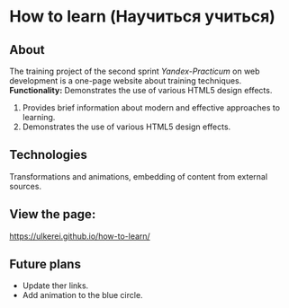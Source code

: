 # How to learn (Научиться учиться)
## About
The training project of the second sprint *Yandex-Practicum* on web development is a one-page website about training techniques.
**Functionality:**  Demonstrates the use of various HTML5 design effects.
1. Provides brief information about modern and effective approaches to learning.
2. Demonstrates the use of various HTML5 design effects.
## Technologies
Transformations and animations, embedding of content from external sources.
## View the page:
https://ulkerei.github.io/how-to-learn/
## Future plans
* Update ther links.
* Add animation to the blue circle.
